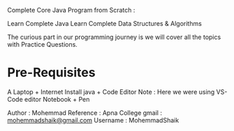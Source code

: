 Complete Core Java Program from Scratch : 

Learn Complete Java
Learn Complete Data Structures & Algorithms

The curious part in our programming journey is we will cover all the topics with Practice Questions.

Pre-Requisites
==============

A Laptop + Internet
Install java + Code Editor 
Note : Here we were using VS-Code editor 
Notebook + Pen

Author : Mohemmad
Reference : Apna College 
gmail : mohemmadshaik@gmail.com
Username : MohemmadShaik

